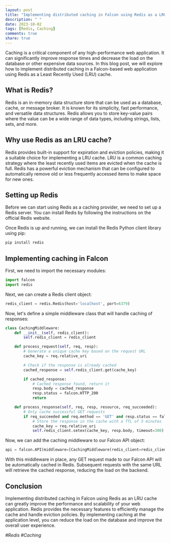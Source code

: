 ```yaml
---
layout: post
title: "Implementing distributed caching in Falcon using Redis as a LRU cache"
description: " "
date: 2023-10-02
tags: [Redis, Caching]
comments: true
share: true
---
```


Caching is a critical component of any high-performance web application. It can significantly improve response times and decrease the load on the database or other expensive data sources. In this blog post, we will explore how to implement distributed caching in a Falcon-based web application using Redis as a Least Recently Used (LRU) cache.

## What is Redis?

Redis is an in-memory data structure store that can be used as a database, cache, or message broker. It is known for its simplicity, fast performance, and versatile data structures. Redis allows you to store key-value pairs where the value can be a wide range of data types, including strings, lists, sets, and more.

## Why use Redis as an LRU cache?

Redis provides built-in support for expiration and eviction policies, making it a suitable choice for implementing a LRU cache. LRU is a common caching strategy where the least recently used items are evicted when the cache is full. Redis has a powerful eviction mechanism that can be configured to automatically remove old or less frequently accessed items to make space for new ones.

## Setting up Redis

Before we can start using Redis as a caching provider, we need to set up a Redis server. You can install Redis by following the instructions on the official Redis website.

Once Redis is up and running, we can install the Redis Python client library using pip:

```python
pip install redis
```

## Implementing caching in Falcon

First, we need to import the necessary modules:

```python
import falcon
import redis
```

Next, we can create a Redis client object:

```python
redis_client = redis.Redis(host='localhost', port=6379)
```

Now, let's define a simple middleware class that will handle caching of responses:

```python
class CachingMiddleware:
    def __init__(self, redis_client):
        self.redis_client = redis_client

    def process_request(self, req, resp):
        # Generate a unique cache key based on the request URL
        cache_key = req.relative_uri

        # Check if the response is already cached
        cached_response = self.redis_client.get(cache_key)

        if cached_response:
            # Cached response found, return it
            resp.body = cached_response
            resp.status = falcon.HTTP_200
            return

    def process_response(self, req, resp, resource, req_succeeded):
        # Only cache successful GET requests
        if req_succeeded and req.method == 'GET' and resp.status == falcon.HTTP_200:
            # Store the response in the cache with a TTL of 5 minutes
            cache_key = req.relative_uri
            self.redis_client.setex(cache_key, resp.body, timeout=300)
```

Now, we can add the caching middleware to our Falcon API object:

```python
api = falcon.API(middleware=[CachingMiddleware(redis_client=redis_client)])
```

With this middleware in place, any GET request made to our Falcon API will be automatically cached in Redis. Subsequent requests with the same URL will retrieve the cached response, reducing the load on the backend.

## Conclusion

Implementing distributed caching in Falcon using Redis as an LRU cache can greatly improve the performance and scalability of your web application. Redis provides the necessary features to efficiently manage the cache and handle eviction policies. By implementing caching at the application level, you can reduce the load on the database and improve the overall user experience. 

*#Redis #Caching*